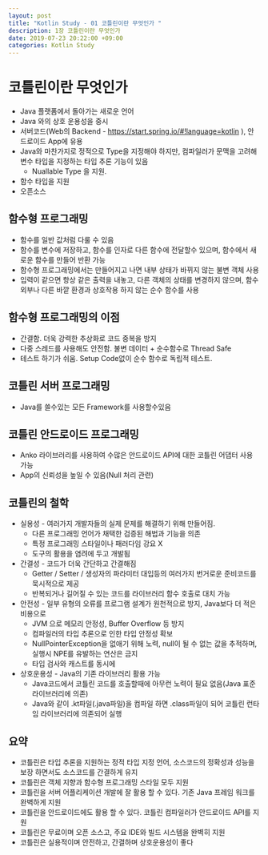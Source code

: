 ```yaml
---
layout: post
title: "Kotlin Study - 01 코틀린이란 무엇인가 "
description: 1장 코틀린이란 무엇인가
date: 2019-07-23 20:22:00 +09:00
categories: Kotlin Study
---
```





# 코틀린이란 무엇인가

* Java 플랫폼에서 돌아가는 새로운 언어
* Java 와의 상호 운용성을 중시
* 서버코드(Web의 Backend - https://start.spring.io/#!language=kotlin ), 안드로이드 App에 유용
* Java와 마찬가지로 정적으로 Type을 지정해야 하지만, 컴파일러가 문맥을 고려해 변수 타입을 지정하는 타입 추론 기능이 있음
  - Nuallable Type 을 지원. 
* 함수 타입을 지원
* 오픈소스

## 함수형 프로그래밍
  - 함수를 일반 값처럼 다룰 수 있음
  - 함수를 변수에 저장하고, 함수를 인자로 다른 함수에 전달할수 있으며, 함수에서 새로운 함수를 만들어 반환 가능
  - 함수형 프로그래밍에서는 만들어지고 나면 내부 상태가 바뀌지 않는 불변 객체 사용
  - 입력이 같으면 항상 같은 출력을 내놓고, 다른 객체의 상태를 변경하지 않으며, 함수 외부나 다른 바깥 환경과 상호작용 하지 않는 순수 함수를 사용
  
## 함수형 프로그래밍의 이점
  - 간결함. 더욱 강력한 추상화로 코드 중복을 방지
  - 다중 스레드를 사용해도 안전함. 불변 데이터 + 순수함수로 Thread Safe
  - 테스트 하기가 쉬움. Setup Code없이 순수 함수로 독립적 테스트.

## 코틀린 서버 프로그래밍
* Java를 쓸수있는 모든 Framework를 사용할수있음

## 코틀린 안드로이드 프로그래밍
* Anko 라이브러리를 사용하여 수많은 안드로이드 API에 대한 코틀린 어댑터 사용 가능
* App의 신뢰성을 높일 수 있음(Null 처리 관련)


## 코틀린의 철학
* 실용성 - 여러가지 개발자들의 실제 문제를 해결하기 위해 만들어짐. 
  - 다른 프로그래밍 언어가 채택한 검증된 해법과 기능을 의존
  - 특정 프로그래밍 스타일이나 패러다임 강요 X
  - 도구의 활용을 염려에 두고 개발됨
* 간결성 - 코드가 더욱 간단하고 간결해짐
  - Getter / Setter / 생성자의 파라미터 대입등의 여러가지 번거로운 준비코드를 묵시적으로 제공
  - 반복되거나 길어질 수 있는 코드를 라이브러리 함수 호출로 대치 가능
* 안전성 - 일부 유형의 오류를 프로그램 설계가 원천적으로 방지, Java보다 더 적은 비용으로
  - JVM 으로 메모리 안정성, Buffer Overflow 등 방지
  - 컴파일러의 타입 추론으로 인한 타입 안정성 확보
  - NullPointerException을 없애기 위해 노력, null이 될 수 없는 값을 추적하며, 실행시 NPE를 유발하는 연산은 금지
  - 타입 검사와 캐스트를 동시에
* 상호운용성 - Java의 기존 라이브러리 활용 가능
  - Java코드에서 코틀린 코드를 호출할때에 아무런 노력이 필요 없음(Java 표준 라이브러리에 의존)
  - Java와 같이 .kt파일(.java파일)을 컴파일 하면 .class파일이 되어 코틀린 런타임 라이브러리에 의존되어 실행
  
## 요약
* 코틀린은 타입 추론을 지원하는 정적 타입 지정 언어, 소스코드의 정확성과 성능을 보장 하면서도 소스코드를 간결하게 유지
* 코틀린은 객체 지향과 함수형 프로그래밍 스타일 모두 지원
* 코틀린을 서버 어플리케이션 개발에 잘 활용 할 수 있다. 기존 Java 프레임 워크를 완벽하게 지원
* 코틀린을 안드로이드에도 활용 할 수 있다. 코틀린 컴파일러가 안드로이드 API를 지원
* 코틀린은 무료이며 오픈 소스고, 주요 IDE와 빌드 시스템을 완벽히 지원
* 코틀린은 실용적이며 안전하고, 간결하며 상호운용성이 좋다
  
  
  

